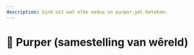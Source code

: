 ```yaml
---
description: Vind uit wat elke nodus in purpur.yml beteken.
---
```


# 🦑 Purper (samestelling van wêreld)
